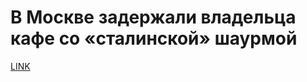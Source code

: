 # В Москве задержали владельца кафе со «сталинской» шаурмой



[LINK](https://varlamov.ru/4158386.html)